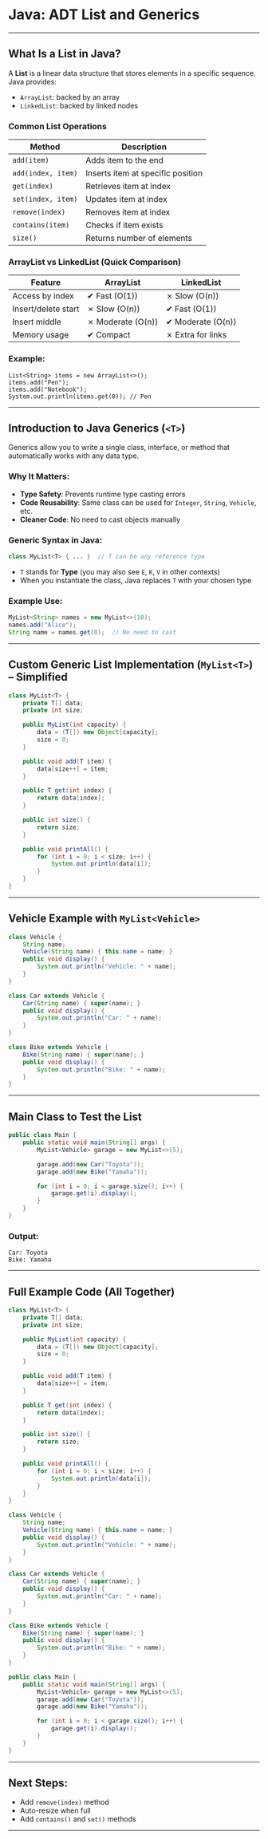 # Java: ADT List and Generics

---

## What Is a List in Java?

A **List** is a linear data structure that stores elements in a specific sequence. Java provides:

* `ArrayList`: backed by an array
* `LinkedList`: backed by linked nodes

### Common List Operations

| Method             | Description                       |
| ------------------ | --------------------------------- |
| `add(item)`        | Adds item to the end              |
| `add(index, item)` | Inserts item at specific position |
| `get(index)`       | Retrieves item at index           |
| `set(index, item)` | Updates item at index             |
| `remove(index)`    | Removes item at index             |
| `contains(item)`   | Checks if item exists             |
| `size()`           | Returns number of elements        |

### ArrayList vs LinkedList (Quick Comparison)

| Feature             | ArrayList         | LinkedList        |
| ------------------- | ----------------- | ----------------- |
| Access by index     | ✔ Fast (O(1))     | ✗ Slow (O(n))     |
| Insert/delete start | ✗ Slow (O(n))     | ✔ Fast (O(1))     |
| Insert middle       | ✗ Moderate (O(n)) | ✔ Moderate (O(n)) |
| Memory usage        | ✔ Compact         | ✗ Extra for links |

### Example:

```javajava
List<String> items = new ArrayList<>();
items.add("Pen");
items.add("Notebook");
System.out.println(items.get(0)); // Pen
```

---
## Introduction to Java Generics (`<T>`)

Generics allow you to write a single class, interface, or method that automatically works with any data type.

### Why It Matters:

* **Type Safety**: Prevents runtime type casting errors
* **Code Reusability**: Same class can be used for `Integer`, `String`, `Vehicle`, etc.
* **Cleaner Code**: No need to cast objects manually

### Generic Syntax in Java:

```java
class MyList<T> { ... }  // T can be any reference type
```

* `T` stands for **Type** (you may also see `E`, `K`, `V` in other contexts)
* When you instantiate the class, Java replaces `T` with your chosen type

### Example Use:

```java
MyList<String> names = new MyList<>(10);
names.add("Alice");
String name = names.get(0);  // No need to cast
```

---

## Custom Generic List Implementation (`MyList<T>`) – Simplified

```java
class MyList<T> {
    private T[] data;
    private int size;

    public MyList(int capacity) {
        data = (T[]) new Object[capacity];
        size = 0;
    }

    public void add(T item) {
        data[size++] = item;
    }

    public T get(int index) {
        return data[index];
    }

    public int size() {
        return size;
    }

    public void printAll() {
        for (int i = 0; i < size; i++) {
            System.out.println(data[i]);
        }
    }
}
```

---

## Vehicle Example with `MyList<Vehicle>`

```java
class Vehicle {
    String name;
    Vehicle(String name) { this.name = name; }
    public void display() {
        System.out.println("Vehicle: " + name);
    }
}

class Car extends Vehicle {
    Car(String name) { super(name); }
    public void display() {
        System.out.println("Car: " + name);
    }
}

class Bike extends Vehicle {
    Bike(String name) { super(name); }
    public void display() {
        System.out.println("Bike: " + name);
    }
}
```

---

## Main Class to Test the List

```java
public class Main {
    public static void main(String[] args) {
        MyList<Vehicle> garage = new MyList<>(5);

        garage.add(new Car("Toyota"));
        garage.add(new Bike("Yamaha"));

        for (int i = 0; i < garage.size(); i++) {
            garage.get(i).display();
        }
    }
}
```

### Output:

```
Car: Toyota
Bike: Yamaha
```


---

## Full Example Code (All Together)

```java
class MyList<T> {
    private T[] data;
    private int size;

    public MyList(int capacity) {
        data = (T[]) new Object[capacity];
        size = 0;
    }

    public void add(T item) {
        data[size++] = item;
    }

    public T get(int index) {
        return data[index];
    }

    public int size() {
        return size;
    }

    public void printAll() {
        for (int i = 0; i < size; i++) {
            System.out.println(data[i]);
        }
    }
}

class Vehicle {
    String name;
    Vehicle(String name) { this.name = name; }
    public void display() {
        System.out.println("Vehicle: " + name);
    }
}

class Car extends Vehicle {
    Car(String name) { super(name); }
    public void display() {
        System.out.println("Car: " + name);
    }
}

class Bike extends Vehicle {
    Bike(String name) { super(name); }
    public void display() {
        System.out.println("Bike: " + name);
    }
}

public class Main {
    public static void main(String[] args) {
        MyList<Vehicle> garage = new MyList<>(5);
        garage.add(new Car("Toyota"));
        garage.add(new Bike("Yamaha"));

        for (int i = 0; i < garage.size(); i++) {
            garage.get(i).display();
        }
    }
}
```

---

## Next Steps:

* Add `remove(index)` method
* Auto-resize when full
* Add `contains()` and `set()` methods

---



